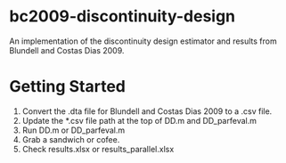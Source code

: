 # bc2009-discontinuity-design
An implementation of the discontinuity design estimator and results from Blundell and Costas Dias 2009.

# Getting Started
1. Convert the .dta file for Blundell and Costas Dias 2009 to a .csv file.
2. Update the *.csv file path at the top of DD.m and DD_parfeval.m
3. Run DD.m or DD_parfeval.m
4. Grab a sandwich or cofee.
5. Check results.xlsx or results_parallel.xlsx
